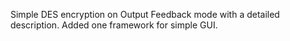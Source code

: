 Simple DES encryption on Output Feedback mode with a detailed description. Added one framework for simple GUI.
